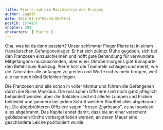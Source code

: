 ```yaml
---
title: Pierre und die Maschinerie des Krieges
author: Zagdil
date: 2022-01-24T08:44:00UTC+1
postID: 1574187
chapter: 291
characters: [ Pierre ]
---
```

Oha, was ist da denn passiert? Unser schlimmer Finger Pierre ist in einem französischen Gefangenenlager. Er hat sich zuletzt Mühe gegeben, sich bei den Franzosen einzuschleimen und hofft gute Behandlung für verwundete Mitgefangene rauszuschinden, aber eines Oktobermorgens gibt Bonaparte den Befehl zum Rückzug. Pierre hört die Trommeln schlagen und merkt, wie die Zahnräder alle anfangen zu greifen und Worte nichts mehr bringen, weil alle nur noch blind Befehlen folgen.

Die Franzosen sind alle schon in voller Montur und führen die Gefangenen durch die Ruine Moskaus. Die russischen Offiziere sind noch ganz pfleglich behandelt worden, aber die Soldaten sind mit allerlei Lumpen und Flicken bekleidet und jammern bei jedem Schritt welcher Stadtteil alles abgebrannt ist. Die abgebrühteren Offiziere sagen "fresse @jarheads", es sei sowieso alles abgebrannt. Das Kapitel endet damit, dass sie an einer verschont gebliebenen Kirche vorbeigetrieben werden, an deren Mauer eine geschändete Leiche positioniert wurde.
